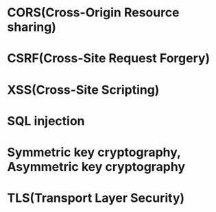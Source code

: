 # CORS(Cross-Origin Resource sharing)

# CSRF(Cross-Site Request Forgery)

# XSS(Cross-Site Scripting)

# SQL injection

# Symmetric key cryptography, Asymmetric key cryptography

# TLS(Transport Layer Security)
